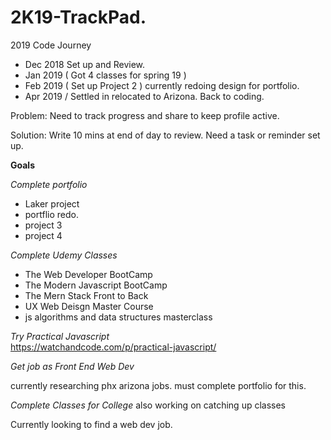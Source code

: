 # 2K19-TrackPad.
2019 Code Journey

- Dec 2018 Set up and Review.
- Jan 2019 ( Got 4 classes for spring 19 )
- Feb 2019 ( Set up Project 2 )
 currently redoing design for portfolio.
- Apr 2019 / Settled in relocated to Arizona. Back to coding.

Problem: Need to track progress and share to keep profile active.

Solution: Write 10 mins at end of day to review.
Need a task or reminder set up.

**Goals**

*Complete portfolio*
- Laker project
- portflio redo.
- project 3
- project 4
  
*Complete Udemy Classes*
- The Web Developer BootCamp
- The Modern Javascript BootCamp
- The Mern Stack Front to Back
- UX Web Deisgn Master Course
- js algorithms and data structures masterclass
  
*Try Practical Javascript*  
https://watchandcode.com/p/practical-javascript/

*Get job as Front End Web Dev*

currently researching phx arizona jobs.
must complete portfolio for this.

*Complete Classes for College*
also working on catching up classes

Currently looking to find a web dev job.
